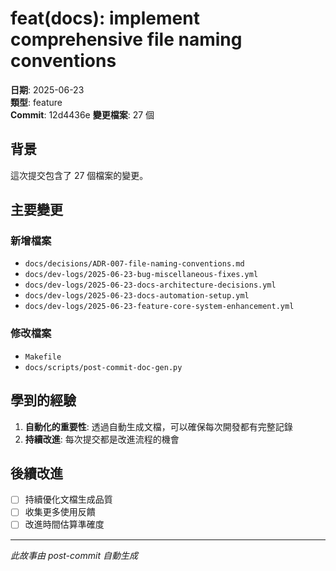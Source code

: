# feat(docs): implement comprehensive file naming conventions

**日期**: 2025-06-23  
**類型**: feature  
**Commit**: 12d4436e
**變更檔案**: 27 個

## 背景

這次提交包含了 27 個檔案的變更。

## 主要變更

### 新增檔案
- `docs/decisions/ADR-007-file-naming-conventions.md`
- `docs/dev-logs/2025-06-23-bug-miscellaneous-fixes.yml`
- `docs/dev-logs/2025-06-23-docs-architecture-decisions.yml`
- `docs/dev-logs/2025-06-23-docs-automation-setup.yml`
- `docs/dev-logs/2025-06-23-feature-core-system-enhancement.yml`

### 修改檔案
- `Makefile`
- `docs/scripts/post-commit-doc-gen.py`

## 學到的經驗

1. **自動化的重要性**: 透過自動生成文檔，可以確保每次開發都有完整記錄
2. **持續改進**: 每次提交都是改進流程的機會

## 後續改進

- [ ] 持續優化文檔生成品質
- [ ] 收集更多使用反饋
- [ ] 改進時間估算準確度

---
*此故事由 post-commit 自動生成*
